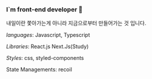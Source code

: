 ### I`m front-end developer 👋

내일이란 쫓아가는게 아니라 지금으로부터 만들어가는 것 입니다.

*languages*: Javascript, Typescript

*Libraries*: React.js Next.Js(Study)

*Styles*: css, styled-components

State Managements: recoil

<!--
**Ethen1264/Ethen1264** is a ✨ _special_ ✨ repository because its `README.md` (this file) appears on your GitHub profile.

Here are some ideas to get you started:

- 🔭 I’m currently working on ...
- 🌱 I’m currently learning ...
- 👯 I’m looking to collaborate on ...
- 🤔 I’m looking for help with ...
- 💬 Ask me about ...
- 📫 How to reach me: ...
- 😄 Pronouns: ...
- ⚡ Fun fact: ...
-->
